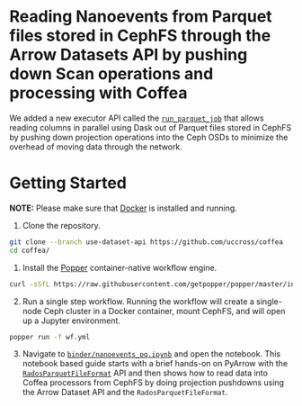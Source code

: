# Reading Nanoevents from Parquet files stored in CephFS through the Arrow Datasets API by pushing down Scan operations and processing with Coffea

We added a new executor API called the [`run_parquet_job`](https://github.com/uccross/coffea/blob/use-dataset-api/coffea/processor/executor.py#L1384) that allows reading columns in parallel using Dask out of  Parquet files stored in CephFS by pushing down projection operations into the Ceph OSDs to minimize the overhead of moving data through the network.

# Getting Started

**NOTE:** Please make sure that [Docker](https://www.docker.com/) is installed and running.

1. Clone the repository.
```bash
git clone --branch use-dataset-api https://github.com/uccross/coffea
cd coffea/
```

1. Install the [Popper](https://github.com/getpopper/popper) container-native workflow engine.

```bash
curl -sSfL https://raw.githubusercontent.com/getpopper/popper/master/install.sh | sh
```

2. Run a single step workflow. Running the workflow will create a single-node Ceph cluster in a Docker container, mount CephFS, and will open up a Jupyter environment.

```bash
popper run -f wf.yml
```

3. Navigate to [`binder/nanoevents_pq.ipynb`](https://github.com/uccross/coffea/blob/use-dataset-api/binder/nanoevents_pq.ipynb) and open the notebook. This notebook based guide starts with a brief hands-on on PyArrow with the   [`RadosParquetFileFormat`](https://github.com/uccross/arrow/blob/rados-dataset-dev/cpp/src/arrow/dataset/file_rados_parquet.h#L126) API and then shows how to read data into Coffea processors from CephFS by doing projection pushdowns using the Arrow Dataset API and the `RadosParquetFileFormat`. 
